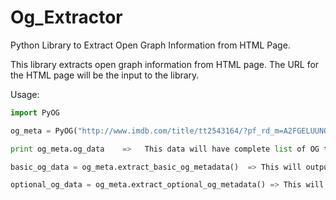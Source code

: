 # Og_Extractor
Python Library to Extract Open Graph Information from HTML Page.

This library extracts open graph information from HTML page. The URL for the HTML page will be the input to the library.

Usage:

```python
import PyOG

og_meta = PyOG("http://www.imdb.com/title/tt2543164/?pf_rd_m=A2FGELUUNOQJNL&pf_rd_p=2495768482&pf_rd_r=01VA8VJV6TES3DRV8JKV&pf_rd_s=right-4&pf_rd_t=15061&pf_rd_i=homepage&ref_=hm_otw_t1")

print og_meta.og_data    =>   This data will have complete list of OG tags

basic_og_data = og_meta.extract_basic_og_metadata()  => This will output OG data for basic tags such as URL, title, image etc.

optional_og_data = og_meta.extract_optional_og_metadata() => This will output OG data for optional tags such as audio, video, description etc.
```


